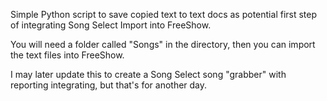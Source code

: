Simple Python script to save copied text to text docs as potential first step of integrating Song Select Import into FreeShow. 

You will need a folder called "Songs" in the directory, then you can import the text files into FreeShow. 

I may later update this to create a Song Select song "grabber" with reporting integrating, but that's for another day. 
